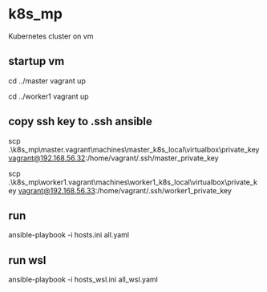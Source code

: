# k8s_mp
Kubernetes cluster on vm

## startup vm
cd ../master
vagrant up

cd ../worker1
vagrant up

## copy ssh key to .ssh ansible
scp .\k8s_mp\master\.vagrant\machines\master_k8s_local\virtualbox\private_key vagrant@192.168.56.32:/home/vagrant/.ssh/master_private_key

scp .\k8s_mp\worker1\.vagrant\machines\worker1_k8s_local\virtualbox\private_key vagrant@192.168.56.33:/home/vagrant/.ssh/worker1_private_key

<!-- # config.toml
sudo containerd config default | sudo tee /etc/containerd/config.toml > /dev/null

[plugins."io.containerd.grpc.v1.cri"]
  sandbox_image = "registry.k8s.io/pause:3.9"
  [plugins."io.containerd.grpc.v1.cri".containerd]
    snapshotter = "overlayfs"
    [plugins."io.containerd.grpc.v1.cri".containerd.runtimes.runc]
      runtime_type = "io.containerd.runc.v2"
      [plugins."io.containerd.grpc.v1.cri".containerd.runtimes.runc.options]
        SystemdCgroup = true -->

## run
ansible-playbook -i hosts.ini all.yaml

## run wsl
ansible-playbook -i hosts_wsl.ini all_wsl.yaml